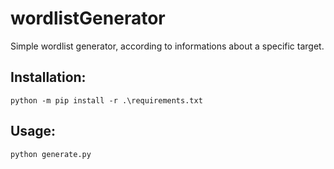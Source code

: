 # wordlistGenerator
Simple wordlist generator, according to informations about a specific target.

## Installation:
`python -m pip install -r .\requirements.txt`

## Usage:
`python generate.py`

